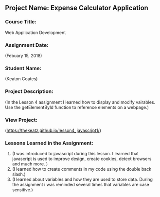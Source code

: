 ## Project Name:  Expense Calculator Application

### Course Title:
Web Application Development

### Assignment Date:  
(Febuary 15, 2018)

### Student Name:  
(Keaton Coates)

### Project Description:
(In the Lesson 4 assignment I learned how to display and modify vairables.
Use the getElementById function to reference elements on a webpage.)

### View Project:
(https://thekeatz.github.io/lesson4_javascript1/)

### Lessons Learned in the Assignment:
1. (I was introduced to javascript during this lesson. I learned that javascript is used to 
 improve design, create cookies, detect browsers and much more. )
2. (I learned how to create comments in my code using the double back slash.)
3. (I learned about  variables and how they are used to store data. During the assignment i was reminded several times that variables are case sensitive.)



